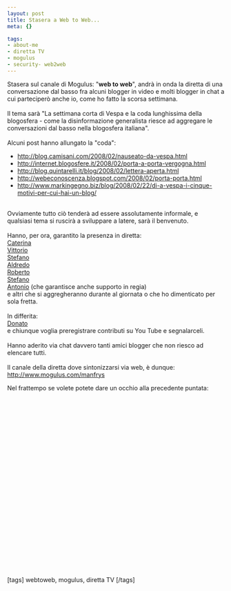```yaml
--- 
layout: post
title: Stasera a Web to Web...
meta: {}

tags: 
- about-me
- diretta TV
- mogulus
- security- web2web
---
```

Stasera sul canale di Mogulus: "<span style="font-weight: bold;">web to web</span>", andrà in onda la diretta di una conversazione dal basso fra alcuni blogger in video e molti blogger in chat a cui parteciperò anche io, come ho fatto la scorsa settimana.<br><br>Il tema sarà "La settimana corta di Vespa e la coda lunghissima della blogosfera - come la disinformazione generalista riesce ad aggregare le conversazioni dal basso nella blogosfera italiana".<br><br>Alcuni post hanno allungato la "coda":<br></p><ul><li><a href="http://blog.camisani.com/2008/02/nauseato-da-vespa.html">http://blog.camisani.com/2008/02/nauseato-da-vespa.html</a></li><li><a href="http://internet.blogosfere.it/2008/02/porta-a-porta-vergogna.html">http://internet.blogosfere.it/2008/02/porta-a-porta-vergogna.html</a></li><li><a href="http://blog.quintarelli.it/blog/2008/02/lettera-aperta.html">http://blog.quintarelli.it/blog/2008/02/lettera-aperta.html</a></li><li><a href="http://webeconoscenza.blogspot.com/2008/02/porta-porta.html">http://webeconoscenza.blogspot.com/2008/02/porta-porta.html</a></li><li><a href="http://www.markingegno.biz/blog/2008/02/22/di-a-vespa-i-cinque-motivi-per-cui-hai-un-blog/">http://www.markingegno.biz/blog/2008/02/22/di-a-vespa-i-cinque-motivi-per-cui-hai-un-blog/</a></li></ul><br>Ovviamente tutto ciò tenderà ad essere assolutamente informale, e qualsiasi tema si ruscirà a sviluppare a latere, sarà il benvenuto.<br><br>Hanno, per ora, garantito la presenza in diretta:<br><a href="http://www.catepol.net/">Caterina</a><br><a href="http://www.pasteris.it/home/index.html">Vittorio</a><br><a href="http://blog.quintarelli.it/blog/">Stefano</a><br><a href="http://www.sirdrake.tv/">Aldredo</a><br><a href="http://www.felter.it/">Roberto</a><br><a href="http://www.beautifulife.org/">Stefano</a><br><a href="http://www.manfrys.it/">Antonio</a> (che garantisce anche supporto in regia)<br>e altri che si aggregheranno durante al giornata o che ho dimenticato per sola fretta.<br><br>In differita:<br><a href="http://www.markingegno.biz/">Donato</a><br>e chiunque voglia preregistrare contributi su You Tube e segnalarceli.<br><br>Hanno aderito via chat davvero tanti amici blogger che non riesco ad elencare tutti.<br><br>Il canale della diretta dove sintonizzarsi via web,  è dunque: <a href="http://www.mogulus.com/manfrys">http://www.mogulus.com/manfrys</a>  
  
<!--more-->

Nel frattempo se volete potete dare un occhio alla precedente puntata:  
  
<object width="535" height="400"><param name="movie" value="http://www.youtube.com/v/Dw3DB_HF_OU&rel=1"></param><param name="wmode" value="transparent"></param><embed src="http://www.youtube.com/v/Dw3DB_HF_OU&rel=1" type="application/x-shockwave-flash" wmode="transparent" width="535" height="400"></embed></object>  
  
[tags] webtoweb, mogulus, diretta TV [/tags] 
